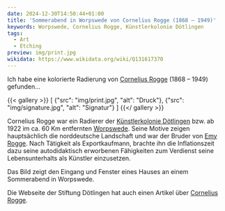 ```yaml
---
date: 2024-12-30T14:50:44+01:00
title: 'Sommerabend in Worpswede von Cornelius Rogge (1868 – 1949)'
keywords: Worpswede, Cornelius Rogge, Künstlerkolonie Dötlingen
tags:
  - Art
  - Etching
preview: img/print.jpg
wikidata: https://www.wikidata.org/wiki/Q131617370
---
```


Ich habe eine kolorierte Radierung von [Cornelius Rogge](https://de.wikipedia.org/wiki/K%C3%BCnstlerkolonie_D%C3%B6tlingen#Cornelius_Rogge) (1868 – 1949) gefunden...
<!--more-->

{{< gallery >}}
[
  {"src": "img/print.jpg", "alt": "Druck"},
  {"src": "img/signature.jpg", "alt": "Signatur"}
]
{{</ gallery >}}

Cornelius Rogge war ein Radierer der [Künstlerkolonie Dötlingen](https://de.wikipedia.org/wiki/K%C3%BCnstlerkolonie_D%C3%B6tlingen) bzw. ab 1922 im ca. 60 Km entfernten [Worpswede](https://de.wikipedia.org/wiki/Worpswede). Seine Motive zeigen hauptsächlich die norddeutsche Landschaft und war der Bruder von [Emy Rogge](https://de.wikipedia.org/wiki/Emy_Rogge). Nach Tätigkeit als Exportkaufmann, brachte ihn die Inflationszeit dazu seine autodidaktisch erworbenen Fähigkeiten zum Verdienst seine Lebensunterhalts als Künstler einzusetzen.

Das Bild zeigt den Eingang und Fenster eines Hauses an einem Sommerabend in Worpswede.

Die Webseite der Stiftung Dötlingen hat auch einen Artikel über [Cornelius Rogge](http://www.kuenstlerkolonie-doetlingen.de/cornelius-rogge.html).
